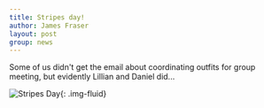 ```yaml
---
title: Stripes day!
author: James Fraser
layout: post
group: news
---
```

Some of us didn't get the email about coordinating outfits for group meeting, but evidently Lillian and Daniel did...

![Stripes Day](/lab/static/img/news/stripes.jpg "Stripes Day"){: .img-fluid}